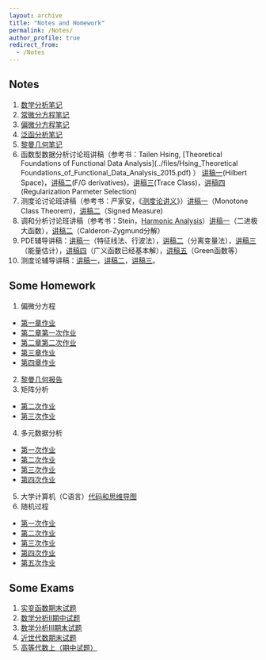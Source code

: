 ```yaml
---
layout: archive
title: "Notes and Homework"
permalink: /Notes/
author_profile: true
redirect_from:
  - /Notes
---
```


## Notes

1. [数学分析笔记](../files/数学分析笔记.pdf)
2. [常微分方程笔记](../files/ODE笔记.pdf)
3. [偏微分方程笔记](../files/PDE笔记.pdf)
4. [泛函分析笔记](../files/泛函分析笔记.pdf)
5. [黎曼几何笔记](../files/黎曼几何笔记.pdf) 
6. 函数型数据分析讨论班讲稿（参考书：Tailen Hsing, [Theoretical Foundations of Functional Data Analysis](../files/Hsing_Theoretical Foundations_of_Functional_Data_Analysis_2015.pdf) ） [讲稿一](../files/泛函分析讨论班第一次.pdf)(Hilbert Space)，[讲稿二](../files/泛函分析讨论班第二次.pdf)(F/G derivatives)，[讲稿三](../files/泛函分析讨论班第三次.pdf)(Trace Class)，[讲稿四](../files/泛函分析讨论班第四次.pdf)(Regularization Parmeter Selection)
7. 测度论讨论班讲稿（参考书：严家安，《[测度论讲义](../files/测度论讲义.pdf)》）[讲稿一](../files/测度论单调类.pdf)（Monotone Class Theorem)，[讲稿二](../files/测度论讨论班讲稿.pdf)（Signed Measure)
8. 调和分析讨论班讲稿（参考书：Stein，[Harmonic Analysis](../files/Harmonic_Analysis_Stein.pdf)）[讲稿一](../files/调和分析讨论班第二次.pdf)（二进极大函数），[讲稿二](../files/调和分析讨论班第三次.pdf)（Calderon-Zygmund分解）
9. PDE辅导讲稿：[讲稿一](../files/pde第一次.pdf)（特征线法、行波法），[讲稿二](../files/pde第二次.pdf)（分离变量法），[讲稿三](../files/pde第三次.pdf)（能量估计），[讲稿四](../files/pde第四次.pdf)（广义函数已经基本解），[讲稿五](../files/pde第五次.pdf)（Green函数等）
10. 测度论辅导讲稿：[讲稿一](../files/测度论第一次-作业.pdf)，[讲稿二](../files/测度论第二次-作业.pdf)，[讲稿三](../files/测度论第三次-作业.pdf)。

## Some Homework

1. 偏微分方程
  * [第一章作业](../files/PDE第一章作业.pdf)
  * [第二章第一次作业](../files/PDE第二章第二次作业.pdf)
  * [第二章第二次作业](../files/PDE第二章第二次作业.pdf)
  * [第三章作业](../files/PDE第三章作业.pdf)
  * [第四章作业](../files/PDE第四章作业.pdf)
2. [黎曼几何报告](../files/黎曼几何报告.pdf)
3. 矩阵分析
  * [第二次作业](../files/矩阵分析第二次作业.pdf)
  * [第三次作业](../files/矩阵分析第三次作业.pdf)
4. 多元数据分析
  * [第一次作业](../files/多元数据分析第一次作业.pdf)
  * [第二次作业](../files/多元数据分析第二次作业.pdf)
  * [第三次作业](../files/多元数据分析第三次作业.pdf)
  * [第四次作业](../files/多元数据分析第四次作业.pdf)
5. 大学计算机（C语言）[代码和思维导图](../files/大学计算机Code+思维导图.zip)
6. 随机过程
  * [第一次作业](../files/随机过程第一次作业.pdf)
  * [第二次作业](../files/随机过程第二次作业.pdf)
  * [第三次作业](../files/随机过程第三次作业.pdf)
  * [第四次作业](../files/随机过程第四次作业.pdf)
  * [第五次作业](../files/随机过程第五次作业.pdf)

## Some Exams

1. [实变函数期末试题](https://zhuanlan.zhihu.com/p/636013901)
2. [数学分析II期中试题](https://zhuanlan.zhihu.com/p/623727414)
3. [数学分析III期末试题](https://zhuanlan.zhihu.com/p/622818555)
4. [近世代数期末试题](https://zhuanlan.zhihu.com/p/609422080)
5. [高等代数上（期中试题）](../files/高代.pdf)

